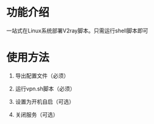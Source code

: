 # 功能介绍
一站式在Linux系统部署V2ray脚本。只需运行shell脚本即可

# 使用方法
1.  导出配置文件（必须）


2. 运行vpn.sh脚本（必须）


3. 设置为开机自启（可选）


4. 关闭服务（可选）

